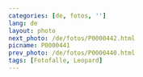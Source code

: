 ```yaml
---
categories: [de, fotos, '']
lang: de
layout: photo
next_photo: /de/fotos/P0000442.html
picname: P0000441
prev_photo: /de/fotos/P0000440.html
tags: [Fotofalle, Leopard]
---
```

